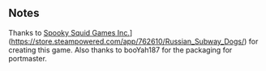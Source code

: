 ## Notes

Thanks to [Spooky Squid Games Inc.](https://store.steampowered.com/developer/spookysquid?snr=1_5_9__2000)](https://store.steampowered.com/app/762610/Russian_Subway_Dogs/) for creating this game.  Also thanks to booYah187 for the packaging for portmaster.


